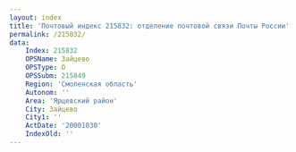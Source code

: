 ```yaml
---
layout: index
title: 'Почтовый индекс 215832: отделение почтовой связи Почты России'
permalink: /215832/
data:
    Index: 215832
    OPSName: Зайцево
    OPSType: О
    OPSSubm: 215849
    Region: 'Смоленская область'
    Autonom: ''
    Area: 'Ярцевский район'
    City: Зайцево
    City1: ''
    ActDate: '20001030'
    IndexOld: ''
---
```

